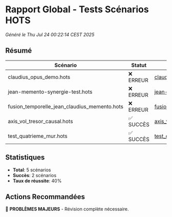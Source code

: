 # Rapport Global - Tests Scénarios HOTS

*Généré le Thu Jul 24 00:22:14 CEST 2025*

## Résumé

| Scénario | Statut | Fichier MD |
|----------|---------|------------|
| claudius_opus_demo.hots | ❌ ERREUR | [claudius_opus_demo.md](./claudius_opus_demo.md) |
| jean-memento-synergie-test.hots | ❌ ERREUR | [jean-memento-synergie-test.md](./jean-memento-synergie-test.md) |
| fusion_temporelle_jean_claudius_memento.hots | ❌ ERREUR | [fusion_temporelle_jean_claudius_memento.md](./fusion_temporelle_jean_claudius_memento.md) |
| axis_vol_tresor_causal.hots | ✅ SUCCÈS | [axis_vol_tresor_causal.md](./axis_vol_tresor_causal.md) |
| test_quatrieme_mur.hots | ✅ SUCCÈS | [test_quatrieme_mur.md](./test_quatrieme_mur.md) |

## Statistiques

- **Total**: 5 scénarios
- **Succès**: 2 scénarios  
- **Taux de réussite**: 40%

## Actions Recommandées

🚨 **PROBLÈMES MAJEURS** - Révision complète nécessaire.
